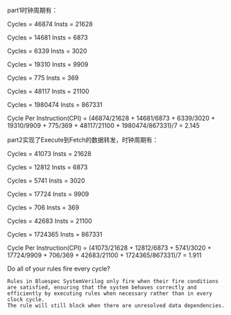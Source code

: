 part1时钟周期有：

Cycles = 46874
Insts  = 21628

Cycles = 14681
Insts  = 6873

Cycles = 6339
Insts  = 3020

Cycles = 19310
Insts  = 9909

Cycles = 775
Insts  = 369

Cycles = 48117
Insts  = 21100

Cycles = 1980474
Insts  = 867331

Cycle Per Instruction(CPI) = (46874/21628 + 14681/6873 + 6339/3020 + 19310/9909 + 775/369 + 48117/21100 + 1980474/867331)/7 = 2.145



part2实现了Execute到Fetch的数据转发，时钟周期有：

Cycles = 41073
Insts  = 21628

Cycles = 12812
Insts  = 6873

Cycles = 5741
Insts  = 3020

Cycles = 17724
Insts  = 9909

Cycles = 706
Insts  = 369

Cycles = 42683
Insts  = 21100

Cycles = 1724365
Insts  = 867331

Cycle Per Instruction(CPI) = (41073/21628 + 12812/6873 + 5741/3020 + 17724/9909 + 706/369 + 42683/21100 + 1724365/867331)/7 = 1.911



Do all of your rules fire every cycle?

```
Rules in Bluespec SystemVerilog only fire when their fire conditions are satisfied, ensuring that the system behaves correctly and efficiently by executing rules when necessary rather than in every clock cycle.
The rule will still block when there are unresolved data dependencies.
```

